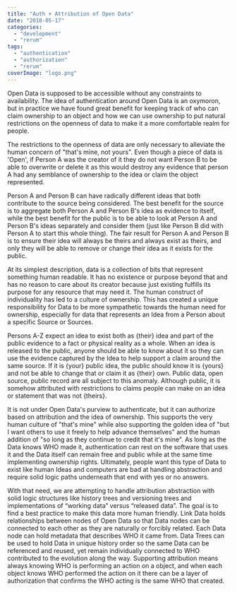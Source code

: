 ```yaml
---
title: "Auth + Attribution of Open Data"
date: "2018-05-17"
categories: 
  - "development"
  - "rerum"
tags: 
  - "authentication"
  - "authorization"
  - "rerum"
coverImage: "logo.png"
---
```


Open Data is supposed to be accessible without any constraints to availability.   The idea of authentication around Open Data is an oxymoron, but in practice we have found great benefit for keeping track of who can claim ownership to an object and how we can use ownership to put natural restrictions on the openness of data to make it a more comfortable realm for people.

The restrictions to the openness of data are only necessary to alleviate the human concern of "that's mine, not yours".  Even though a piece of data is 'Open', if Person A was the creator of it they do not want Person B to be able to overwrite or delete it as this would destroy any evidence that person A had any semblance of ownership to the idea or claim the object represented.

Person A and Person B can have radically different ideas that both contribute to the source being considered.  The best benefit for the source is to aggregate both Person A and Person B's idea as evidence to itself, while the best benefit for the public is to be able to look at Person A and Person B's ideas separately and consider them (just like Person B did with Person A to start this whole thing).  The fair result for Person A and Person B is to ensure their idea will always be theirs and always exist as theirs, and only they will be able to remove or change their idea as it exists for the public.

At its simplest description, data is a collection of bits that represent something human readable.  It has no existence or purpose beyond that and has no reason to care about its creator because just existing fulfills its purpose for any resource that may need it.  The human construct of individuality has led to a culture of ownership.  This has created a unique responsibility for Data to be more sympathetic towards the human need for ownership, especially for data that represents an Idea from a Person about a specific Source or Sources.

Persons A-Z expect an idea to exist both as {their} idea and part of the public evidence to a fact or physical reality as a whole.  When an idea is released to the public, anyone should be able to know about it so they can use the evidence captured by the Idea to help support a claim around the same source.  If it is {your} public idea, the public should know it is {yours} and not be able to change that or claim it as {their} own.  Public data, open source, public record are all subject to this anomaly.  Although public, it is somehow attributed with restrictions to claims people can make on an idea or statement that was not {theirs}.

It is not under Open Data's purview to authenticate, but it can authorize based on attribution and the idea of ownership.  This supports the very human culture of "that's mine" while also supporting the golden idea of "but I want others to use it freely to help advance themselves" and the human addition of "so long as they continue to credit that it's mine".  As long as the Data knows WHO made it, authentication can rest on the software that uses it and the Data itself can remain free and public while at the same time implementing ownership rights.  Ultimately, people want this type of Data to exist like human Ideas and computers are bad at handling abstraction and require solid logic paths underneath that end with yes or no answers.

With that need, we are attempting to handle attribution abstraction with solid logic structures like history trees and versioning trees and implementations of “working data” versus “released data”.  The goal is to find a best practice to make this data more human friendly.  Link Data holds relationships between nodes of Open Data so that Data nodes can be connected to each other as they are naturally or forcibly related.  Each Data node can hold metadata that describes WHO it came from.  Data Trees can be used to hold Data in unique history order so the same Data can be referenced and reused, yet remain individually connected to WHO contributed to the evolution along the way.  Supporting attribution means always knowing WHO is performing an action on a object, and when each object knows WHO performed the action on it there can be a layer of authorization that confirms the WHO acting is the same WHO that created.
